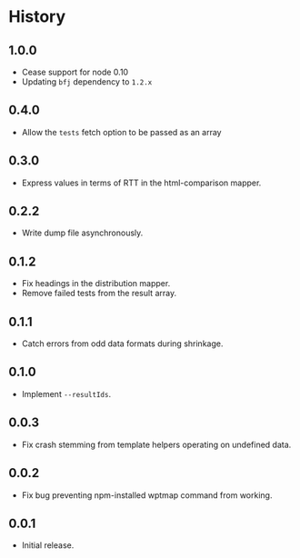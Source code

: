 # History

## 1.0.0

* Cease support for node 0.10
* Updating `bfj` dependency to `1.2.x` 

## 0.4.0

* Allow the `tests` fetch option to be passed as an array

## 0.3.0

* Express values in terms of RTT in the html-comparison mapper.

## 0.2.2

* Write dump file asynchronously.

## 0.1.2

* Fix headings in the distribution mapper.
* Remove failed tests from the result array.

## 0.1.1

* Catch errors from odd data formats during shrinkage.

## 0.1.0

* Implement `--resultIds`.

## 0.0.3

* Fix crash stemming from template helpers operating on undefined data.

## 0.0.2

* Fix bug preventing npm-installed wptmap command from working.

## 0.0.1

* Initial release.

